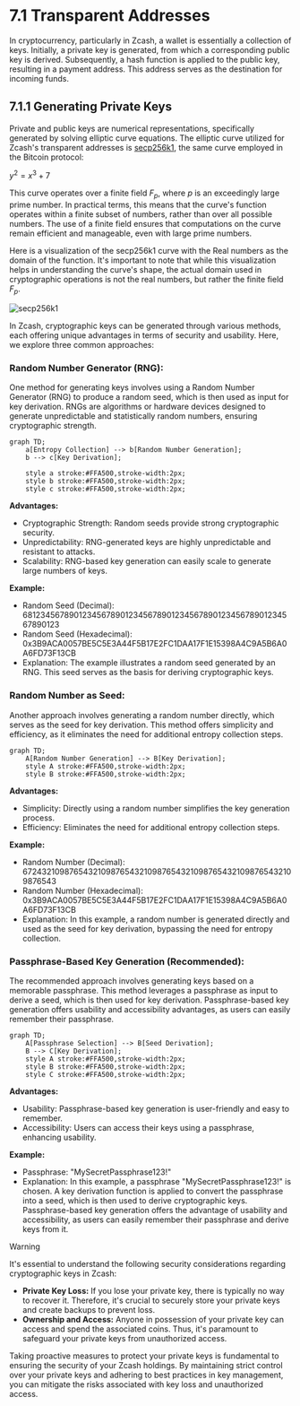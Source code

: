 # 7.1 Transparent Addresses

In cryptocurrency, particularly in Zcash, a wallet is essentially a collection of keys. Initially, a private key is generated, from which a corresponding public key is derived. Subsequently, a hash function is applied to the public key, resulting in a payment address. This address serves as the destination for incoming funds.

## 7.1.1 Generating Private Keys

Private and public keys are numerical representations, specifically generated by solving elliptic curve equations. The elliptic curve utilized for Zcash's transparent addresses is [secp256k1](https://en.bitcoin.it/wiki/Secp256k1), the same curve employed in the Bitcoin protocol:

$y^2 = x^3 + 7$

This curve operates over a finite field $F_p$, where $p$ is an exceedingly large prime number. In practical terms, this means that the curve's function operates within a finite subset of numbers, rather than over all possible numbers. The use of a finite field ensures that computations on the curve remain efficient and manageable, even with large prime numbers.

Here is a visualization of the secp256k1 curve with the Real numbers as the domain of the function. It's important to note that while this visualization helps in understanding the curve's shape, the actual domain used in cryptographic operations is not the real numbers, but rather the finite field $F_p$.

![secp256k1](https://github.com/oxarbitrage/my-first-zcash-chapter-7/assets/21685097/a7863807-beb1-49d5-9293-a36f20dad568)

In Zcash, cryptographic keys can be generated through various methods, each offering unique advantages in terms of security and usability. Here, we explore three common approaches:

### Random Number Generator (RNG):

One method for generating keys involves using a Random Number Generator (RNG) to produce a random seed, which is then used as input for key derivation. RNGs are algorithms or hardware devices designed to generate unpredictable and statistically random numbers, ensuring cryptographic strength.

```mermaid
graph TD;
    a[Entropy Collection] --> b[Random Number Generation];
    b --> c[Key Derivation];

    style a stroke:#FFA500,stroke-width:2px;
    style b stroke:#FFA500,stroke-width:2px;
    style c stroke:#FFA500,stroke-width:2px;

```

**Advantages:**

- Cryptographic Strength: Random seeds provide strong cryptographic security.
- Unpredictability: RNG-generated keys are highly unpredictable and resistant to attacks.
- Scalability: RNG-based key generation can easily scale to generate large numbers of keys.

**Example:**

- Random Seed (Decimal): 68123456789012345678901234567890123456789012345678901234567890123
- Random Seed (Hexadecimal): 0x3B9ACA0057BE5C5E3A44F5B17E2FC1DAA17F1E15398A4C9A5B6A0A6FD73F13CB
- Explanation: The example illustrates a random seed generated by an RNG. This seed serves as the basis for deriving cryptographic keys.

### Random Number as Seed:

Another approach involves generating a random number directly, which serves as the seed for key derivation. This method offers simplicity and efficiency, as it eliminates the need for additional entropy collection steps.

```mermaid
graph TD;
    A[Random Number Generation] --> B[Key Derivation];
    style A stroke:#FFA500,stroke-width:2px;
    style B stroke:#FFA500,stroke-width:2px;
```

**Advantages:**

- Simplicity: Directly using a random number simplifies the key generation process.
- Efficiency: Eliminates the need for additional entropy collection steps.

**Example:**

- Random Number (Decimal): 67243210987654321098765432109876543210987654321098765432109876543
- Random Number (Hexadecimal): 0x3B9ACA0057BE5C5E3A44F5B17E2FC1DAA17F1E15398A4C9A5B6A0A6FD73F13CB
- Explanation: In this example, a random number is generated directly and used as the seed for key derivation, bypassing the need for entropy collection.

### Passphrase-Based Key Generation (Recommended):

The recommended approach involves generating keys based on a memorable passphrase. This method leverages a passphrase as input to derive a seed, which is then used for key derivation. Passphrase-based key generation offers usability and accessibility advantages, as users can easily remember their passphrase.

```mermaid
graph TD;
    A[Passphrase Selection] --> B[Seed Derivation];
    B --> C[Key Derivation];
    style A stroke:#FFA500,stroke-width:2px;
    style B stroke:#FFA500,stroke-width:2px;
    style C stroke:#FFA500,stroke-width:2px;
```

**Advantages:**

- Usability: Passphrase-based key generation is user-friendly and easy to remember.
- Accessibility: Users can access their keys using a passphrase, enhancing usability.

**Example:**

- Passphrase: "MySecretPassphrase123!"
- Explanation: In this example, a passphrase "MySecretPassphrase123!" is chosen. A key derivation function is applied to convert the passphrase into a seed, which is then used to derive cryptographic keys. Passphrase-based key generation offers the advantage of usability and accessibility, as users can easily remember their passphrase and derive keys from it.

> [!WARNING]  
> It's essential to understand the following security considerations regarding cryptographic keys in Zcash:
>
> - **Private Key Loss:** If you lose your private key, there is typically no way to recover it. Therefore, it's crucial to securely store your private keys and create backups to prevent loss.
> - **Ownership and Access:** Anyone in possession of your private key can access and spend the associated coins. Thus, it's paramount to safeguard your private keys from unauthorized access.
>
> Taking proactive measures to protect your private keys is fundamental to ensuring the security of your Zcash holdings. By maintaining strict control over your private keys and adhering to best practices in key management, you can mitigate the risks associated with key loss and unauthorized access.
